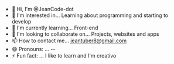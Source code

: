 - 👋 Hi, I'm @JeanCode-dot
- 👀 I'm interested in...
Learning about programming and starting to develop
- 🌱 I'm currently learning...
Front-end
- 💞️ I'm looking to collaborate on...
Projects, websites and apps
- 📫 How to contact me...
jeantuber8@gmail.com
- 😄 Pronouns: ...
--
- ⚡ Fun fact: ...
I like to learn and I'm creativo
<!---
JeanCode-dot/JeanCode-dot is a ✨ special ✨ repository because its `README.md` (this file) appears on your GitHub profile.
You can click the Preview link to take a look at your changes.
--->
